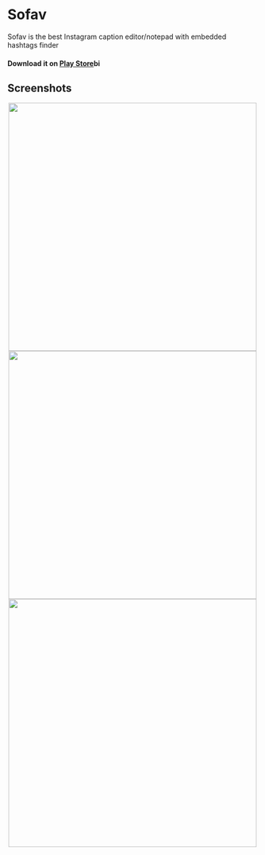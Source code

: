 # Sofav
Sofav is the best Instagram caption editor/notepad with embedded hashtags finder
#### Download it on [Play Store](https://bit.ly/getsofav)bi
## Screenshots
<p align="center">
  <img height="500" src="https://github.com/xnorcode/Sofav/blob/master/img/sofav-ss-1.png">
  <img height="500" src="https://github.com/xnorcode/Sofav/blob/master/img/sofav-ss-2.png">
  <img height="500" src="https://github.com/xnorcode/Sofav/blob/master/img/sofav-ss-3.png">
</p>

